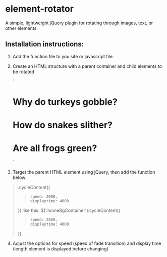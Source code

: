 # element-rotator
A simple, lightweight jQuery plugin for rotating through images, text, or other elements.

## Installation instructions:
1. Add the function file to you site or javascript file.
>	<script src="rotateElements.js"></script>
2. Create an HTML structure with a parent container and child elements to be rotated

	`<div class="homeBgContainer">
		<!--Can include any elements you want to rotate-->
		<h1>Why do turkeys gobble?</h1>
		<h1>How do snakes slither?</h1>
		<h1>Are all frogs green?</h1>
	</div>`
	
3. Target the parent HTML element using jQuery, then add the function below:
>	.cycleContent({
> >		speed: 2000,
> >		displaytime: 4000
>	})
>	like this:
>	$('.homeBgContainer').cycleContent({
> >		speed: 2000,
> >		displaytime: 4000
>	})
4. Adjust the options for speed (speed of fade transition) and display time (length element is displayed before changing)